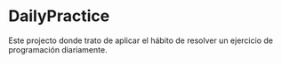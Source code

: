 # DailyPractice


Este projecto donde trato de aplicar el hábito de resolver un ejercicio de programación diariamente.
